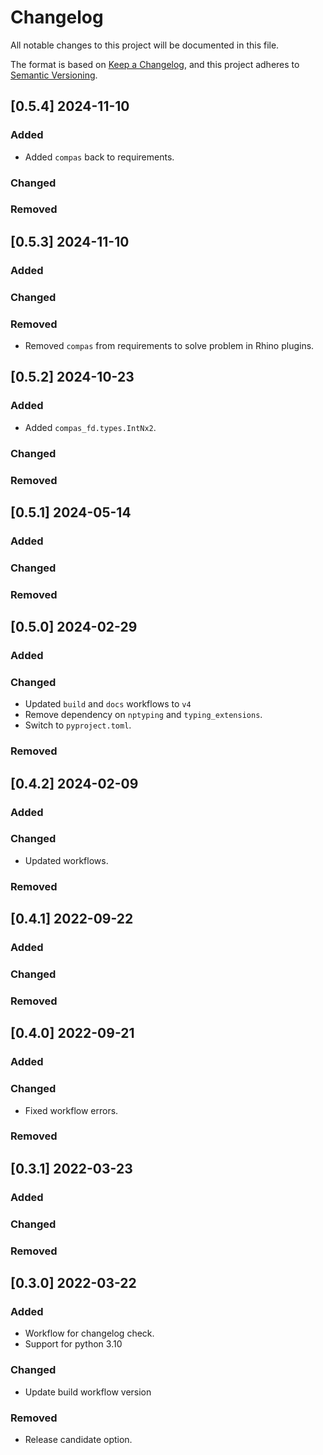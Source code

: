 # Changelog

All notable changes to this project will be documented in this file.

The format is based on [Keep a Changelog](https://keepachangelog.com/en/1.0.0/),
and this project adheres to [Semantic Versioning](https://semver.org/spec/v2.0.0.html).

## [0.5.4] 2024-11-10

### Added

* Added `compas` back to requirements.

### Changed

### Removed


## [0.5.3] 2024-11-10

### Added

### Changed

### Removed

* Removed `compas` from requirements to solve problem in Rhino plugins.


## [0.5.2] 2024-10-23

### Added

* Added `compas_fd.types.IntNx2`.

### Changed

### Removed


## [0.5.1] 2024-05-14

### Added

### Changed

### Removed


## [0.5.0] 2024-02-29

### Added

### Changed

* Updated `build` and `docs` workflows to `v4`
* Remove dependency on `nptyping` and `typing_extensions`.
* Switch to `pyproject.toml`.

### Removed


## [0.4.2] 2024-02-09

### Added

### Changed

* Updated workflows.

### Removed


## [0.4.1] 2022-09-22

### Added

### Changed

### Removed


## [0.4.0] 2022-09-21

### Added

### Changed

* Fixed workflow errors.

### Removed


## [0.3.1] 2022-03-23

### Added

### Changed

### Removed


## [0.3.0] 2022-03-22

### Added

* Workflow for changelog check.
* Support for python 3.10

### Changed

* Update build workflow version

### Removed

* Release candidate option.
